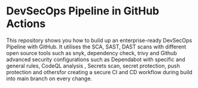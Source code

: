 # DevSecOps Pipeline in GitHub Actions
This repository shows you how to build up an enterprise-ready DevSecOps Pipeline with GitHub. 
It utilises the SCA, SAST, DAST scans with different open source tools such as snyk, dependency check, trivy and Github advanced security configurations such as Dependabot with specific and general rules, CodeQL analysis , Secrets scan, secret protection, push protection and othersfor creating a secure CI and CD workflow during build into main branch on every change.

